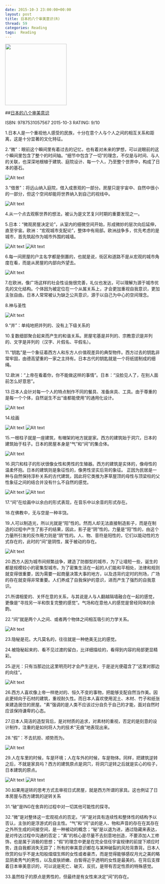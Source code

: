 ```yaml
---
date: 2015-10-3 23:00:00+00:00
layout: post
title: 日本的八个审美意识(R)
thread: 59
categories: Reading
tags:  Reading
---
```


<img src="http://ec4.images-amazon.com/images/I/413tLW4W5jL.jpg" width="200" />

##[日本的八个审美意识](http://amzn.to/1LphvUR)

ISBN: 9787531057567 2015-10-3 RATING:  9/10



1.日本人是一个重视他人感受的民族，十分在意个人与个人之间的相互关系和距离，这是十分显著的文化特征。

2.“微”：眼前这个瞬间里有着过去的记忆，也有着对未来的梦想，可以说眼前的这个瞬间里包含了整个的时间轴。“细节中包含了一切”的理念，不仅是与时间、与人的关联，也深深地根植于建筑、庭院设计、每一个人，乃至整个世界中，构成了日本的基石。

![Alt text](/images/日本审美的八个意识/Aesthetic01.jpg)

3.“借景”：将远山纳入庭院，借入成景观的一部分。房屋只是宇宙中、自然中很小的一部分，但这个空间却能将世界纳入到自己的视线中。

![Alt text](/images/日本审美的八个意识/Aesthetic02.jpg)

4.从一个点去观察世界的想法，被认为是文艺复兴时期的重要发现之一。

5.日本：“微观房屋决定论”，从室内的细微空间开始，形成微妙的层次向后延伸，直至宇宙。欧洲：“宏观城市支配论”，整体中有局部。欧洲战争多，优先考虑的是城市，首先筑起作为城市外围的城墙。

![Alt text](/images/日本审美的八个意识/Aesthetic03.jpg)
![Alt text](/images/日本审美的八个意识/Aesthetic04.jpg)

6.每一间房屋的户主名字都是倒置的，也就是说，街区和道路不是从宏观的城市角度在看，而是从房屋的内部向外望去。

![Alt text](/images/日本审美的八个意识/Aesthetic05.jpg)

7.在欧洲，像广场这样的社会性设施很完善，礼仪也发达，可以理解为源于城市优先的文化结构。个体因为被定位在一个从属关系上，才会更加重视自我意识，更加主张自由。日本人常常被认为缺乏公共意识，源于以自己为中心的空间理念。

8.神与圣性

![Alt text](/images/日本审美的八个意识/Aesthetic06.jpg)

9.“并”：单纯地把并列的、没有上下级关系的

10.复数细部聚合起来而产生的和谐关系。房屋宅基是并列的、宗教意识是并列的、文字是并列的（汉字、片假名、平假名）。

11.“钥匙”是一个象征着西方人和东方人价值观差异的典型物件。西方过去的钥匙非常牢固，由德高望重的一家之主持有。日本古代的钥匙就是一个将纸搓制成的细绳。

12.欧洲：“上帝在看着你，你不能做这样的事情”。日本：“没脸见人了，在别人面前怎么好意思”。

13.日本人会针对每一个人的特点制作不同的餐具、准备床具、工具。由于尊重的是每一个个体，自然诞生不出“谁都能使用”的通用化设计。

![Alt text](/images/日本审美的八个意识/Aesthetic07.jpg)

14.绘画

![Alt text](/images/日本审美的八个意识/Aesthetic08.jpg)
![Alt text](/images/日本审美的八个意识/Aesthetic09.jpg)

15.一根柱子就是一座建筑，有帽架的地方就是家。西方的建筑始于洞穴，日本的建筑始于柱子。日本的房屋本身是“气”和“间”的集合体。

![Alt text](/images/日本审美的八个意识/Aesthetic01.jpg)

16.洞穴和柱子的形状很像女性和男性的生殖器。西方的建筑是实体的，像母性的温柔怀抱。日本的建筑则是象征性的，像男性坚实后背的象征。
正因为民居是一种与自然保持淳朴关系的古代建筑，因此将它类推为茅草屋顶的母性与顶梁柱的父性象征之间的结合并没有什么不自然的感觉。

![Alt text](/images/日本审美的八个意识/Aesthetic10.jpg)
![Alt text](/images/日本审美的八个意识/Aesthetic11.jpg)

17.“间”在绘画中以余白的形式表现，在音乐中以余音的形式存在。

18.在佛教中，无与空是一种丰饶。

19.人可以制造光，所以光就是“阳”性的。然而人却无法直接制造影子，而是在制造的过程中产生了影子的结果，因此，影子是“阴”性的。力量是“阳”性的，由这个力量所引发的反作用力则是“阴”性的。人、物、音符是阳性的，它们以能动性的方式存在的，此时的“间”是阴性，属于被动的存在。

![Alt text](/images/日本审美的八个意识/Aesthetic12.jpg)

20.西方人因为城市间频繁战争，建造了防御型的城市，为了让墙短一些，诞生的都是规模较小的密集型城市。为了密集生活在一起的人们能和平相处，法律和规则就变得很重要，因为需要一起商量决策大事的地方，以及违背约定时的刑场，广场的存在就变得非常重要。人们养成了自我保护的意识，进而产生了强烈的自我意识。

21.所谓相爱的、关怀在意的关系，与其说是人与人翻越隔墙融合在一起的感觉，更像是“寻找另一半和恢复完整的感觉”。气场和在意他人的感觉是曾经同体的余韵。

22.“间”就是两个人之间、或者两个物体之间相互吸引的力学关系。

![Alt text](/images/日本审美的八个意识/Aesthetic13.jpg)

23.隐秘是花。大凡莫名的，往往就是一种绝美无比的感觉。

24.被隐秘起来的、看不见过渡的留白，比详细描绘的，看得到内容的局部更显精彩。

25.逆光：只有当那边比这里明亮时才会产生逆光，于是逆光便蕴含了“这里对那边的向往”。

![Alt text](/images/日本审美的八个意识/Aesthetic14.jpg)

26.西方人喜欢像上帝一样绝对的、恒久不变的事物，把能够支配自然当作美。因此更倾向于石材的建筑，重视耐久性。而日本人喜欢使用泥土、木材、竹子和纸张来建造居住的房屋。“素”强调的是人类不应该过分自负于自己的才能，面对自然时应该保持谦卑的心态。

27.日本人简洁的造型背后，是对材质的追求，对素材的重视，否定的是刻意的设计制作，注重的是如何将人为的技术“无痕”地表现出来。

28.“假”：不去抗拒、顺势而为。

![Alt text](/images/日本审美的八个意识/Aesthetic15.jpg)

29.人在车里的时候，车是环境；人在车外的时候，车是物体。同样，把建筑逆转之后，不就是家具吗？西方的建筑原点是洞穴，将洞穴逆转之后就是实心的柱子，日本建筑的原点。

![Alt text](/images/日本审美的八个意识/Aesthetic16.jpg)
![Alt text](/images/日本审美的八个意识/Aesthetic17.jpg)

30.如果用逆转的思考方式去审视日式房屋，就是西方所谓的家具。这也例证了日本房屋与西方建筑的逆转关系

31.“破”是ING在舍弃的过程中对一切其他可能性的探寻。

32.“微”是对整体这一宏观视点的否定。“并”是对具有连续性和整体性的结构予以否认，主张的是浮游式的自主性。“气”和“间”谈的是人、物和声音的存在在其存在之外所生成的间接空间，是一种被动的概念；“秘”是以退为进，通过隐藏来表达，是对传达过程中沟通的否定；“素”的核心是尽量不去刻意地创造，不要添加人工修饰，也是属于消极的思想；“假”的理念中更是在完全信任宇宙规律的前提下顺应时势，连自我都消失无踪了；所有的审美意识都在与某种破裂的风险背靠背。日本人欣赏的似乎不是太阳般熠熠生辉的女性或者豪杰，而是觉得能够感叹月光之美的略显阴柔秀气的男性，以及皮肤娇嫩、白皙得近乎透明的女性是最美的。在背后支撑着日本审美意识的，可以说是死亡、破灭、反抗，是带有否定性质的特殊感觉。

33.虽然柱子的原点是男性的，但最终是有女性来决定“间”的存在。